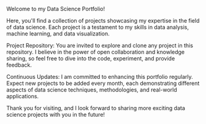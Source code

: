 Welcome to my Data Science Portfolio!

Here, you'll find a collection of projects showcasing my expertise in the field of data science. Each project is a testament to my skills in data analysis, machine learning, and data visualization.

Project Repository:
You are invited to explore and clone any project in this repository. I believe in the power of open collaboration and knowledge sharing, so feel free to dive into the code, experiment, and provide feedback.

Continuous Updates:
I am committed to enhancing this portfolio regularly. Expect new projects to be added every month, each demonstrating different aspects of data science techniques, methodologies, and real-world applications.

Thank you for visiting, and I look forward to sharing more exciting data science projects with you in the future!
